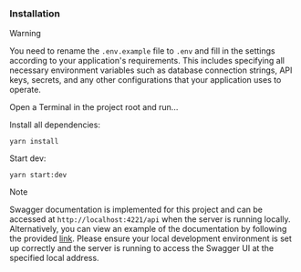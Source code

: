 ### Installation

> [!WARNING]
> You need to rename the `.env.example` file to `.env` and fill in the settings according to your application's requirements. This includes specifying all necessary environment variables such as database connection strings, API keys, secrets, and any other configurations that your application uses to operate.

Open a Terminal in the project root and run...

Install all dependencies:

```shell
yarn install
```

Start dev:

```shell
yarn start:dev
```

> [!NOTE]
> Swagger documentation is implemented for this project and can be accessed at `http://localhost:4221/api` when the server is running locally. Alternatively, you can view an example of the documentation by following the provided [link](https://web-production-2068.up.railway.app/api). Please ensure your local development environment is set up correctly and the server is running to access the Swagger UI at the specified local address.
